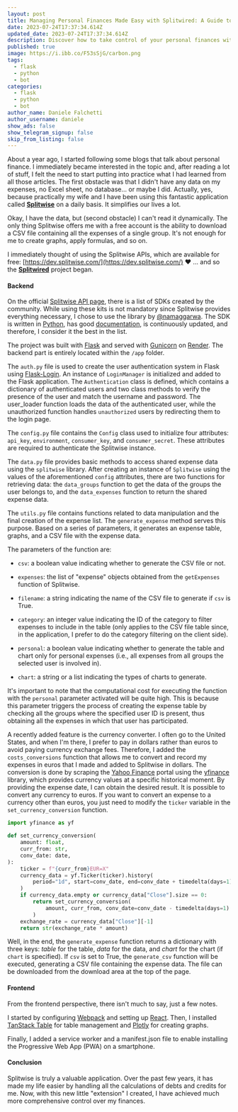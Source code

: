 ```yaml
---
layout: post
title: Managing Personal Finances Made Easy with Splitwired: A Guide to Analyzing and Visualizing Expenses
date: 2023-07-24T17:37:34.614Z
updated_date: 2023-07-24T17:37:34.614Z
description: Discover how to take control of your personal finances with Splitwired, a powerful project that utilizes Splitwise APIs to dynamically analyze and visualize your expenses. Learn how to leverage Python, Flask, and Gunicorn to build the backend and React with Plotly for the frontend. Find out how to generate graphs, create expense tables, and even convert currencies using Yahoo Finance data. Take charge of your finances like never before with Splitwired and make informed financial decisions effortlessly.
published: true
image: https://i.ibb.co/F53sSjG/carbon.png
tags:
  - flask
  - python
  - bot
categories:
  - flask
  - python
  - bot
author_name: Daniele Falchetti
author_username: daniele
show_ads: false
show_telegram_signup: false
skip_from_listing: false
---
```

About a year ago, I started following some blogs that talk about personal finance. I immediately became interested in the topic and, after reading a lot of stuff, I felt the need to start putting into practice what I had learned from all those articles. The first obstacle was that I didn't have any data on my expenses, no Excel sheet, no database... or maybe I did. Actually, yes, because practically my wife and I have been using this fantastic application called [**Splitwise**](https://secure.splitwise.com/) on a daily basis. It simplifies our lives a lot.

Okay, I have the data, but (second obstacle) I can't read it dynamically. The only thing Splitwise offers me with a free account is the ability to download a CSV file containing all the expenses of a single group. It's not enough for me to create graphs, apply formulas, and so on.

I immediately thought of using the Splitwise APIs, which are available for free: [https://dev.splitwise.com/](https://dev.splitwise.com/) ❤️ ... and so the [**Splitwired**](https://github.com/falcosan/Splitwired/tree/main) project began.

#### Backend

On the official [Splitwise API page](https://dev.splitwise.com/), there is a list of SDKs created by the community. While using these kits is not mandatory since Splitwise provides everything necessary, I chose to use the library by [@namaggarwa](https://github.com/namaggarwal). The SDK is written in [Python](https://www.python.org/), has good [documentation](https://splitwise.readthedocs.io/en/latest/), is continuously updated, and therefore, I consider it the best in the list.

The project was built with [Flask](https://flask.palletsprojects.com/) and served with [Gunicorn](https://flask.palletsprojects.com/) on [Render](https://render.com/). The backend part is entirely located within the `/app` folder.

The `auth.py` file is used to create the user authentication system in Flask using [Flask-Login](https://flask-login.readthedocs.io/en/latest/). An instance of `LoginManager` is initialized and added to the Flask application. The `Authentication` class is defined, which contains a dictionary of authenticated users and two class methods to verify the presence of the user and match the username and password. The user\_loader function loads the data of the authenticated user, while the unauthorized function handles `unauthorized` users by redirecting them to the login page.

The `config.py` file contains the `Config` class used to initialize four attributes: `api_key`, `environment`, `consumer_key`, and `consumer_secret`. These attributes are required to authenticate the Splitwise instance.

The `data.py` file provides basic methods to access shared expense data using the `splitwise` library. After creating an instance of `Splitwise` using the values of the aforementioned `config` attributes, there are two functions for retrieving data: the `data_groups` function to get the data of the groups the user belongs to, and the `data_expenses` function to return the shared expense data.

The `utils.py` file contains functions related to data manipulation and the final creation of the expense list. The `generate_expense` method serves this purpose. Based on a series of parameters, it generates an expense table, graphs, and a CSV file with the expense data.

The parameters of the function are:

*   `csv`: a boolean value indicating whether to generate the CSV file or not.
    
*   `expenses`: the list of "expense" objects obtained from the `getExpenses` function of Splitwise.
    
*   `filename`: a string indicating the name of the CSV file to generate if `csv` is True.
    
*   `category`: an integer value indicating the ID of the category to filter expenses to include in the table (only applies to the CSV file table since, in the application, I prefer to do the category filtering on the client side).
    
*   `personal`: a boolean value indicating whether to generate the table and chart only for personal expenses (i.e., all expenses from all groups the selected user is involved in).
    
*   `chart`: a string or a list indicating the types of charts to generate.
    

It's important to note that the computational cost for executing the function with the `personal` parameter activated will be quite high. This is because this parameter triggers the process of creating the expense table by checking all the groups where the specified user ID is present, thus obtaining all the expenses in which that user has participated.

A recently added feature is the currency converter. I often go to the United States, and when I'm there, I prefer to pay in dollars rather than euros to avoid paying currency exchange fees. Therefore, I added the `costs_conversions` function that allows me to convert and record my expenses in euros that I made and added to Splitwise in dollars. The conversion is done by scraping the [Yahoo Finance](https://finance.yahoo.com/) portal using the [yfinance](https://pypi.org/project/yfinance/) library, which provides currency values at a specific historical moment. By providing the expense date, I can obtain the desired result. It is possible to convert any currency to euros. If you want to convert an expense to a currency other than euros, you just need to modify the `ticker` variable in the `set_currency_conversion` function.

```python
import yfinance as yf

def set_currency_conversion(
    amount: float,
    curr_from: str,
    conv_date: date,
):
    ticker = f"{curr_from}EUR=X"
    currency_data = yf.Ticker(ticker).history(
        period="1d", start=conv_date, end=conv_date + timedelta(days=1)
    )
    if currency_data.empty or currency_data["Close"].size == 0:
        return set_currency_conversion(
            amount, curr_from, conv_date=conv_date - timedelta(days=1)
        )
    exchange_rate = currency_data["Close"][-1]
    return str(exchange_rate * amount)
```

Well, in the end, the `generate_expense` function returns a dictionary with three keys: _table_ for the table, _data_ for the data, and _chart_ for the chart (if `chart` is specified). If `csv` is set to True, the `generate_csv` function will be executed, generating a CSV file containing the expense data. The file can be downloaded from the download area at the top of the page.

#### Frontend

From the frontend perspective, there isn't much to say, just a few notes.

I started by configuring [Webpack](https://webpack.js.org/) and setting up [React](https://react.dev/). Then, I installed [TanStack Table](https://tanstack.com/table/v8/docs/adapters/react-table) for table management and [Plotly](https://plotly.com/javascript/react/) for creating graphs.

Finally, I added a service worker and a manifest.json file to enable installing the Progressive Web App (PWA) on a smartphone.

#### Conclusion

Splitwise is truly a valuable application. Over the past few years, it has made my life easier by handling all the calculations of debts and credits for me. Now, with this new little "extension" I created, I have achieved much more comprehensive control over my finances.
